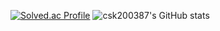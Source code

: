 [![Solved.ac Profile](http://mazassumnida.wtf/api/v2/generate_badge?boj=csk200387)](https://solved.ac/csk200387/)
![csk200387's GitHub stats](https://github-readme-stats.vercel.app/api?username=csk200387&show_icons=true&theme=dark)
